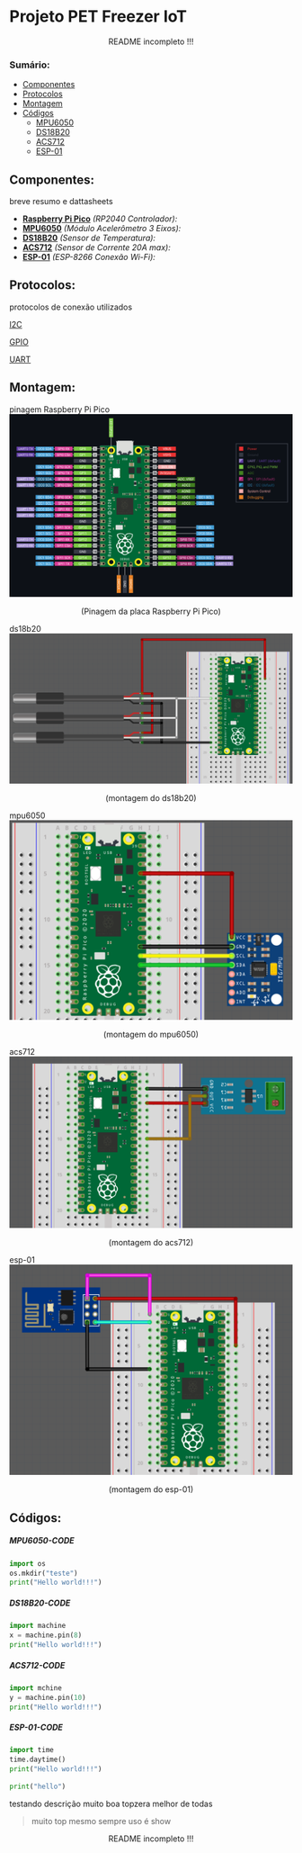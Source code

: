# Projeto PET Freezer IoT
  <p align="center"> README incompleto !!! <p>

### Sumário:
  * [Componentes](#componentes)
  * [Protocolos](#protocolos) 
  * [Montagem](#montagem)
  * [Códigos](#códigos)
    * [MPU6050](#mpu6050-code)
    * [DS18B20](#ds18b20-code)
    * [ACS712](#acs712-code)
    * [ESP-01](#esp-01-code)

  
  
  ## Componentes:
  breve resumo e dattasheets
  * **[Raspberry Pi Pico](https://hackspace.raspberrypi.com/books/micropython-pico)** *(RP2040 Controlador):*
  * **[MPU6050]()** *(Módulo Acelerômetro 3 Eixos):*
  * **[DS18B20]()** *(Sensor de Temperatura):*
  * **[ACS712]()** *(Sensor de Corrente 20A max):*
  * **[ESP-01]()** *(ESP-8266 Conexão Wi-Fi):*
  
  
  ## Protocolos:
  protocolos de conexão utilizados
  
 [I2C](https://how2electronics.com/how-to-use-i2c-pins-in-raspberry-pi-pico-i2c-scanner/)
 
 
 [GPIO](https://www.oficinadanet.com.br/hardware/40552-o-que-e-gpio)
 
 
 [UART](https://www.rohde-schwarz.com/br/produtos/teste-e-medicao/osciloscopios/educational-content/compreender-uart_254524.html)
  
  
  ## Montagem:
  
  pinagem Raspberry Pi Pico
  ![pico-pinout](https://github.com/Tomaz-Arlindo/Raspberry-Pico-PET/blob/main/images/pico-pinout.png)
  <p align="center">(Pinagem da placa Raspberry Pi Pico)</p>
  
  
  ds18b20
  ![pico-ds18b20](https://github.com/Tomaz-Arlindo/Raspberry-Pico-PET/blob/main/images/pico-ds18b20.png)
  <p align="center">(montagem do ds18b20)</p>
  
  
  mpu6050
  ![pico-mpu6050](https://github.com/Tomaz-Arlindo/Raspberry-Pico-PET/blob/main/images/pico-mpu6050.png)
  <p align="center">(montagem do mpu6050)</p>
  
  
  acs712
  ![pico-acs712](https://github.com/Tomaz-Arlindo/Raspberry-Pico-PET/blob/main/images/pico-acs712.png)
  <p align="center">(montagem do acs712)</p>
  
  
  esp-01
  ![pico-esp01](https://github.com/Tomaz-Arlindo/Raspberry-Pico-PET/blob/main/images/pico-esp01.png)
  <p align="center">(montagem do esp-01)</p>
  
  
  ## Códigos:
  
  ##### MPU6050-CODE
  ~~~Python
  import os
  os.mkdir("teste")
  print("Hello world!!!")
  
  ~~~
  
 ##### DS18B20-CODE
  ~~~Python
  import machine
  x = machine.pin(8) 
  print("Hello world!!!")
  
  ~~~
  
 ##### ACS712-CODE
   ~~~Python
  import mchine
  y = machine.pin(10)
  print("Hello world!!!")
  
  ~~~
 
 ##### ESP-01-CODE
   ~~~Python
  import time
  time.daytime()
  print("Hello world!!!")
  
  ~~~
  
  ~~~python 
  print("hello")
  ~~~
  
  
   testando descrição muito boa topzera melhor de todas
   > muito top mesmo  sempre uso é show
      
  <p align="center"> README incompleto !!! <p>

